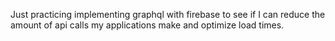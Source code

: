 Just practicing implementing graphql with firebase to see if I can reduce the amount of api calls my applications make and optimize load times.
